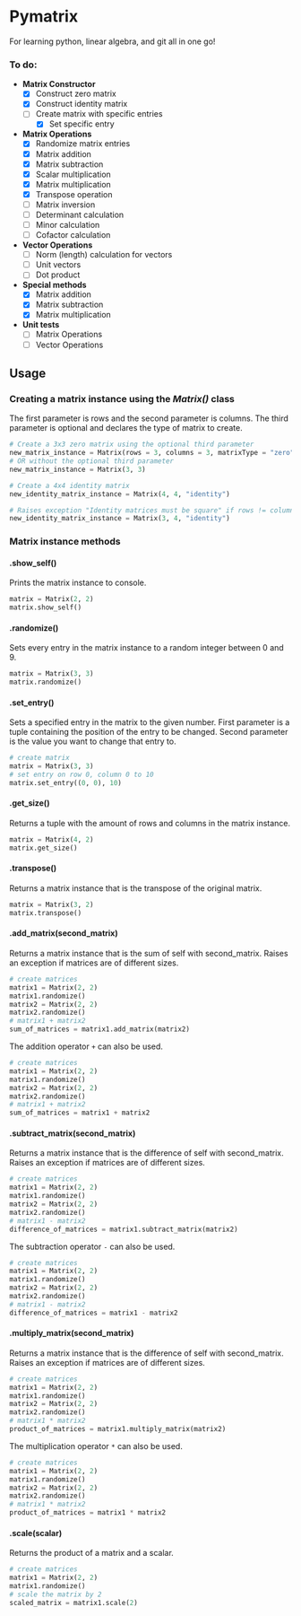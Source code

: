 # Pymatrix

For learning python, linear algebra, and git all in one go!

### To do:
- **Matrix Constructor**
    - [x] Construct zero matrix
    - [x] Construct identity matrix
    - [ ] Create matrix with specific entries
      - [x] Set specific entry
- **Matrix Operations**
  - [x] Randomize matrix entries
  - [x] Matrix addition
  - [x] Matrix subtraction
  - [x] Scalar multiplication
  - [x] Matrix multiplication
  - [x] Transpose operation
  - [ ] Matrix inversion
  - [ ] Determinant calculation
  - [ ] Minor calculation
  - [ ] Cofactor calculation
- **Vector Operations**
  - [ ] Norm (length) calculation for vectors
  - [ ] Unit vectors
  - [ ] Dot product
- **Special methods**
  - [x] Matrix addition
  - [x] Matrix subtraction
  - [x] Matrix multiplication
- **Unit tests**
  - [ ] Matrix Operations
  - [ ] Vector Operations

## Usage

### Creating a matrix instance using the *Matrix()* class
The first parameter is rows and the second parameter is columns. The third parameter is optional and declares the type of matrix to create.

```python
# Create a 3x3 zero matrix using the optional third parameter
new_matrix_instance = Matrix(rows = 3, columns = 3, matrixType = "zero")
# OR without the optional third parameter
new_matrix_instance = Matrix(3, 3)

# Create a 4x4 identity matrix
new_identity_matrix_instance = Matrix(4, 4, "identity")

# Raises exception "Identity matrices must be square" if rows != columns
new_identity_matrix_instance = Matrix(3, 4, "identity")

```

### Matrix instance methods

#### .show_self()
Prints the matrix instance to console.

```python
matrix = Matrix(2, 2)
matrix.show_self()
```

#### .randomize()
Sets every entry in the matrix instance to a random integer between 0 and 9.

```python
matrix = Matrix(3, 3)
matrix.randomize()
```

#### .set_entry()
Sets a specified entry in the matrix to the given number. First parameter is a tuple containing the position of the entry to be changed. Second parameter is the value you want to change that entry to.

```python
# create matrix
matrix = Matrix(3, 3)
# set entry on row 0, column 0 to 10
matrix.set_entry((0, 0), 10)
```

#### .get_size()
Returns a tuple with the amount of rows and columns in the matrix instance.

```python
matrix = Matrix(4, 2)
matrix.get_size()
```

#### .transpose()
Returns a matrix instance that is the transpose of the original matrix.

```python
matrix = Matrix(3, 2)
matrix.transpose()
```

#### .add_matrix(second_matrix)
Returns a matrix instance that is the sum of self with second_matrix. Raises an exception if matrices are of different sizes.

```python
# create matrices
matrix1 = Matrix(2, 2)
matrix1.randomize()
matrix2 = Matrix(2, 2)
matrix2.randomize()
# matrix1 + matrix2
sum_of_matrices = matrix1.add_matrix(matrix2)
```

The addition operator ``+`` can also be used.

```python
# create matrices
matrix1 = Matrix(2, 2)
matrix1.randomize()
matrix2 = Matrix(2, 2)
matrix2.randomize()
# matrix1 + matrix2
sum_of_matrices = matrix1 + matrix2
```

#### .subtract_matrix(second_matrix)
Returns a matrix instance that is the difference of self with second_matrix. Raises an exception if matrices are of different sizes.

```python
# create matrices
matrix1 = Matrix(2, 2)
matrix1.randomize()
matrix2 = Matrix(2, 2)
matrix2.randomize()
# matrix1 - matrix2
difference_of_matrices = matrix1.subtract_matrix(matrix2)
```

The subtraction operator ``-`` can also be used.

```python
# create matrices
matrix1 = Matrix(2, 2)
matrix1.randomize()
matrix2 = Matrix(2, 2)
matrix2.randomize()
# matrix1 - matrix2
difference_of_matrices = matrix1 - matrix2
```

#### .multiply_matrix(second_matrix)
Returns a matrix instance that is the difference of self with second_matrix. Raises an exception if matrices are of different sizes.

```python
# create matrices
matrix1 = Matrix(2, 2)
matrix1.randomize()
matrix2 = Matrix(2, 2)
matrix2.randomize()
# matrix1 * matrix2
product_of_matrices = matrix1.multiply_matrix(matrix2)
```

The multiplication operator ``*`` can also be used.

```python
# create matrices
matrix1 = Matrix(2, 2)
matrix1.randomize()
matrix2 = Matrix(2, 2)
matrix2.randomize()
# matrix1 * matrix2
product_of_matrices = matrix1 * matrix2
```

#### .scale(scalar)
Returns the product of a matrix and a scalar.
```python
# create matrices
matrix1 = Matrix(2, 2)
matrix1.randomize()
# scale the matrix by 2
scaled_matrix = matrix1.scale(2)
```
